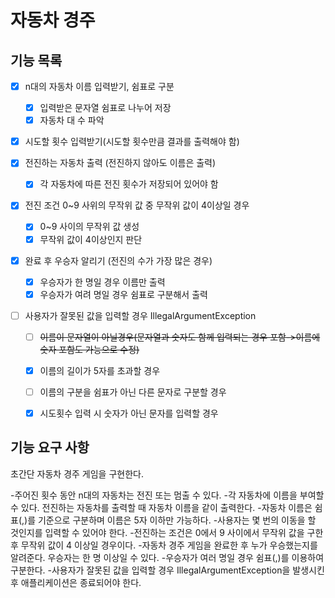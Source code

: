 # 자동차 경주

## 기능 목록
- [x] n대의 자동차 이름 입력받기, 쉼표로 구분
    - [x] 입력받은 문자열 쉼표로 나누어 저장
    - [x] 자동차 대 수 파악

- [x] 시도할 횟수 입력받기(시도할 횟수만큼 결과를 출력해야 함)

- [x] 전진하는 자동차 출력 (전진하지 않아도 이름은 출력)
    - [x] 각 자동차에 따른 전진 횟수가 저장되어 있어야 함

- [x] 전진 조건 0~9 사위의 무작위 값 중 무작위 값이 4이상일 경우
    - [x] 0~9 사이의 무작위 값 생성
    - [x] 무작위 값이 4이상인지 판단

- [x] 완료 후 우승자 알리기 (전진의 수가 가장 많은 경우)
    - [x] 우승자가 한 명일 경우 이름만 출력
    - [x] 우승자가 여려 명일 경우 쉼표로 구분해서 출력

- [ ] 사용자가 잘못된 값을 입력할 경우 IllegalArgumentException
    - [ ] ~~이름이 문자열이 아닐경우(문자열과 숫자도 함께 입력되는 경우 포함->이름에 숫자 포함도 가능으로 수정)~~
    - [x] 이름의 길이가 5자를 초과할 경우
    - [ ] 이름의 구분을 쉼표가 아닌 다른 문자로 구분할 경우
    - [x] 시도횟수 입력 시 숫자가 아닌 문자를 입력할 경우


## 기능 요구 사항
초간단 자동차 경주 게임을 구현한다.

-주어진 횟수 동안 n대의 자동차는 전진 또는 멈출 수 있다.
-각 자동차에 이름을 부여할 수 있다. 전진하는 자동차를 출력할 때 자동차 이름을 같이 출력한다.
-자동차 이름은 쉼표(,)를 기준으로 구분하며 이름은 5자 이하만 가능하다.
-사용자는 몇 번의 이동을 할 것인지를 입력할 수 있어야 한다.
-전진하는 조건은 0에서 9 사이에서 무작위 값을 구한 후 무작위 값이 4 이상일 경우이다.
-자동차 경주 게임을 완료한 후 누가 우승했는지를 알려준다. 우승자는 한 명 이상일 수 있다.
-우승자가 여러 명일 경우 쉼표(,)를 이용하여 구분한다.
-사용자가 잘못된 값을 입력할 경우 IllegalArgumentException을 발생시킨 후 애플리케이션은 종료되어야 한다.
